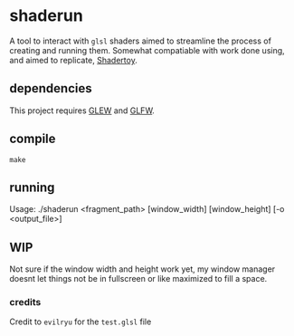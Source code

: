 # shaderun
A tool to interact with `glsl` shaders aimed to streamline the process of
creating and running them. Somewhat compatiable with work done using, and aimed
to replicate, [Shadertoy](https://www.shadertoy.com/).

## dependencies
This project requires [GLEW](https://glew.sourceforge.net/) and [GLFW](https://www.glfw.org/).

## compile
`make`

## running
Usage: ./shaderun <fragment_path> [window_width] [window_height] [-o <output_file>]

## WIP
Not sure if the window width and height work yet, my window manager doesnt let
things not be in fullscreen or like maximized to fill a space.

### credits
Credit to `evilryu` for the `test.glsl` file
